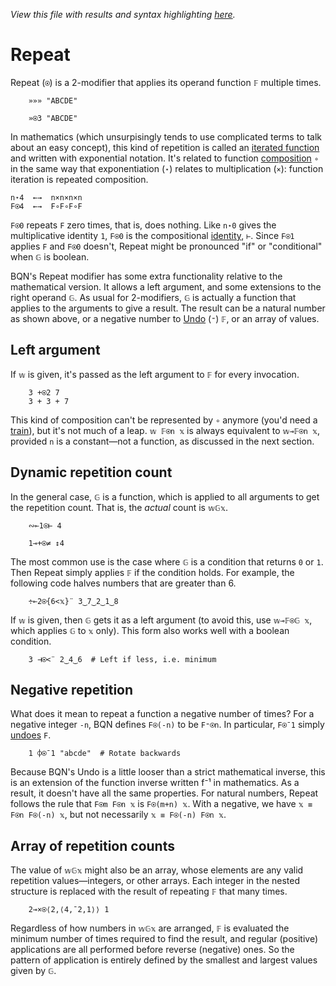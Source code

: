 *View this file with results and syntax highlighting [here](https://saltytine.github.io/BQN/doc/repeat.html).*

# Repeat

Repeat (`⍟`) is a 2-modifier that applies its operand function `𝔽` multiple times.

        »»» "ABCDE"

        »⍟3 "ABCDE"

In mathematics (which unsurpisingly tends to use complicated terms to talk about an easy concept), this kind of repetition is called an [iterated function](https://en.wikipedia.org/wiki/Iterated_function) and written with exponential notation. It's related to function [composition](compose.md) `∘` in the same way that exponentiation (`⋆`) relates to multiplication (`×`): function iteration is repeated composition.

    n⋆4  ←→  n×n×n×n
    F⍟4  ←→  F∘F∘F∘F

`F⍟0` repeats `F` zero times, that is, does nothing. Like `n⋆0` gives the multiplicative identity `1`, `F⍟0` is the compositional [identity](identity.md), `⊢`. Since `F⍟1` applies `F` and `F⍟0` doesn't, Repeat might be pronounced "if" or "conditional" when `𝔾` is boolean.

BQN's Repeat modifier has some extra functionality relative to the mathematical version. It allows a left argument, and some extensions to the right operand `𝔾`. As usual for 2-modifiers, `𝔾` is actually a function that applies to the arguments to give a result. The result can be a natural number as shown above, or a negative number to [Undo](undo.md) (`⁼`) `𝔽`, or an array of values.

## Left argument

If `𝕨` is given, it's passed as the left argument to `𝔽` for every invocation.

        3 +⍟2 7
        3 + 3 + 7

This kind of composition can't be represented by `∘` anymore (you'd need a [train](train.md)), but it's not much of a leap. `𝕨 𝔽⍟n 𝕩` is always equivalent to `𝕨⊸𝔽⍟n 𝕩`, provided `n` is a constant—not a function, as discussed in the next section.

## Dynamic repetition count

In the general case, `𝔾` is a function, which is applied to all arguments to get the repetition count. That is, the *actual* count is `𝕨𝔾𝕩`.

        ∾⟜1⍟⊢ 4

        1⊸+⍟≠ ↕4

The most common use is the case where `𝔾` is a condition that returns `0` or `1`. Then Repeat simply applies `𝔽` if the condition holds. For example, the following code halves numbers that are greater than 6.

        ÷⟜2⍟{6<𝕩}¨ 3‿7‿2‿1‿8

If `𝕨` is given, then `𝔾` gets it as a left argument (to avoid this, use `𝕨⊸𝔽⍟𝔾 𝕩`, which applies `𝔾` to `𝕩` only). This form also works well with a boolean condition.

        3 ⊣⍟<¨ 2‿4‿6  # Left if less, i.e. minimum

## Negative repetition

What does it mean to repeat a function a negative number of times? For a negative integer `-n`, BQN defines `F⍟(-n)` to be `F⁼⍟n`. In particular, `F⍟¯1` simply [undoes](undo.md) `F`.

        1 ⌽⍟¯1 "abcde"  # Rotate backwards

Because BQN's Undo is a little looser than a strict mathematical inverse, this is an extension of the function inverse written f⁻¹ in mathematics. As a result, it doesn't have all the same properties. For natural numbers, Repeat follows the rule that `F⍟m F⍟n 𝕩` is `F⍟(m+n) 𝕩`. With a negative, we have `𝕩 ≡ F⍟n F⍟(-n) 𝕩`, but not necessarily `𝕩 ≡ F⍟(-n) F⍟n 𝕩`.

## Array of repetition counts

The value of `𝕨𝔾𝕩` might also be an array, whose elements are any valid repetition values—integers, or other arrays. Each integer in the nested structure is replaced with the result of repeating `𝔽` that many times.

        2⊸×⍟⟨2,⟨4,¯2,1⟩⟩ 1

Regardless of how numbers in `𝕨𝔾𝕩` are arranged, `𝔽` is evaluated the minimum number of times required to find the result, and regular (positive) applications are all performed before reverse (negative) ones. So the pattern of application is entirely defined by the smallest and largest values given by `𝔾`.

